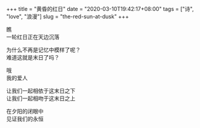 +++
title = "黄昏的红日"
date = "2020-03-10T19:42:17+08:00"
tags = ["诗", "love", "浪漫"]
slug = "the-red-sun-at-dusk"
+++

瞧  
一轮红日正在天边沉落

为什么不再是记忆中模样了呢？  
难道这就是末日了吗？

哦  
我的爱人

让我们一起相依于这末日之下  
让我们一起相吻于这末日之上

在夕阳的闭眼中  
见证我们的永恒
